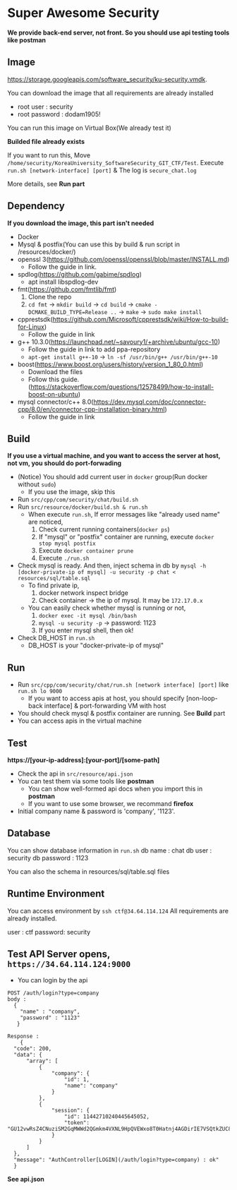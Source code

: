 # Super Awesome Security

**We provide back-end server, not front. So you should use api testing tools like postman**

## Image
https://storage.googleapis.com/software_security/ku-security.vmdk. 


You can download the image that all requirements are already installed

- root user : security
- root password : dodam1905!

You can run this image on Virtual Box(We already test it)

**Builded file already exists**

If you want to run this, Move `/home/security/KoreaUniversity_SoftwareSecurity_GIT_CTF/Test`.
Execute `run.sh [network-interface] [port]` & The log is `secure_chat.log`

More details, see **Run part**

## Dependency
**If you download the image, this part isn't needed**
- Docker
- Mysql & postfix(You can use this by build & run script in /resources/docker/)
- openssl 3(https://github.com/openssl/openssl/blob/master/INSTALL.md)
  - Follow the guide in link.
- spdlog(https://github.com/gabime/spdlog)
  - apt install libspdlog-dev
- fmt(https://github.com/fmtlib/fmt)
  1. Clone the repo
  2. `cd fmt` -> `mkdir build` -> `cd build` -> `cmake -DCMAKE_BUILD_TYPE=Release ..` -> `make` -> `sudo make install` 
- cpprestsdk(https://github.com/Microsoft/cpprestsdk/wiki/How-to-build-for-Linux)
  - Follow the guide in link
- g++ 10.3.0(https://launchpad.net/~savoury1/+archive/ubuntu/gcc-10)
  - Follow the guide in link to add ppa-repository
  - `apt-get install g++-10` -> `ln -sf /usr/bin/g++ /usr/bin/g++-10`
- boost(https://www.boost.org/users/history/version_1_80_0.html)
  - Download the files
  - Follow this guide. (https://stackoverflow.com/questions/12578499/how-to-install-boost-on-ubuntu)
- mysql connector/c++ 8.0(https://dev.mysql.com/doc/connector-cpp/8.0/en/connector-cpp-installation-binary.html)
  - Follow the guide in link

## Build
**If you use a virtual machine, and you want to access the server at host, not vm, you should do port-forwading**
- (Notice) You should add current user in `docker` group(Run docker without `sudo`)
  - If you use the image, skip this
- Run `src/cpp/com/security/chat/build.sh`
- Run `src/resource/docker/build.sh & run.sh`
  - When execute `run.sh`, If error messages like "already used name" are noticed,
    1. Check current running containers(`docker ps`)
    2. If "mysql" or "postfix" container are running, execute `docker stop mysql postfix`
    3. Execute `docker container prune`
    4. Execute `./run.sh`
- Check mysql is ready. And then, inject schema in db by `mysql -h [docker-private-ip of mysql] -u security -p chat < resources/sql/table.sql`
  - To find private ip, 
    1. docker network inspect bridge
    2. Check container -> the ip of mysql. It may be `172.17.0.x`
  - You can easily check whether mysql is running or not,
    1. `docker exec -it mysql /bin/bash`
    2. `mysql -u security -p` -> password: 1123
    3. If you enter mysql shell, then ok!
- Check DB_HOST in `run.sh`
  - DB_HOST is your "docker-private-ip of mysql"
  
## Run
- Run `src/cpp/com/security/chat/run.sh [network interface] [port]` like `run.sh lo 9000`
  - If you want to access apis at host, you should specify [non-loop-back interface] & port-forwarding VM with host
- You should check mysql & postfix container are running. See **Build** part
- You can access apis in the virtual machine

## Test
**https://[your-ip-address]:[your-port]/[some-path]**

- Check the api in `src/resource/api.json`
- You can test them via some tools like **postman**
  - You can show well-formed api docs when you import this in **postman**
  - If you want to use some browser, we recommand **firefox** 
- Initial company name & password is 'company', '1123'.

## Database
You can show database information in `run.sh`
db name : chat
db user : security
db password : 1123

You can also the schema in resources/sql/table.sql files

## Runtime Environment
You can access environment by `ssh ctf@34.64.114.124`
All requirements are already installed.

user : ctf
password: security

## Test API Server opens, `https://34.64.114.124:9000`
  - You can login by the api
  ```
  POST /auth/login?type=company
  body : 
    {
      "name" : "company",
      "password" : "1123"
     }
     
  Response :
      {
    "code": 200,
    "data": {
        "array": [
            {
                "company": {
                    "id": 1,
                    "name": "company"
                }
            },
            {
                "session": {
                    "id": 11442710240445645052,
                    "token": "GU12vwRsZ4CNuziSM2GqMWWd2QGmkm4VXNL9HpQVEWxo8T0Hatnj4AGDirIE7VSQtkZUC8gTDe3E6L7eQCpzROV5TWskm6nUwbxO50MEZsn8VOhKOjwdwxSImlQZiZF7jj8OXXmCtp768cGPbG3gDy1DxVFtGs16r6Muqf7kPd4hOML5j1QX02GJ9KkuALNTICydB8kLNUgYAgfJlFjsKj8gXuVeO1sDRzXbIfw4wGr3F80ebWJKUTZXsg1dKMPV"
                }
            }
        ]
    },
    "message": "AuthController[LOGIN](/auth/login?type=company) : ok"
    }
  ```
  **See api.json**
